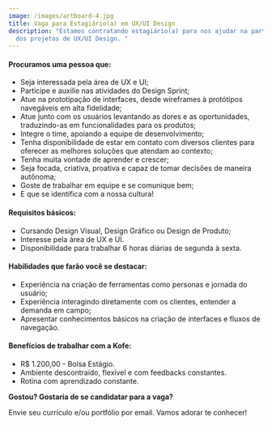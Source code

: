 ```yaml
---
image: /images/artboard-4.jpg
title: Vaga para Estagiário(a) em UX/UI Design
description: "Estamos contratando estagiário(a) para nos ajudar na parte prática
  dos projetos de UX/UI Design. "
---
```

#### **Procuramos uma pessoa que:**

* Seja interessada pela área de UX e UI;
* Participe e auxilie nas atividades do Design Sprint;
* Atue na prototipação de interfaces, desde wireframes à protótipos navegáveis em alta fidelidade;
* Atue junto com os usuários levantando as dores e as oportunidades, traduzindo-as em funcionalidades para os produtos;
* Integre o time, apoiando a equipe de desenvolvimento;
* Tenha disponibilidade de estar em contato com diversos clientes para oferecer as melhores soluções que atendam ao contexto;
* Tenha muita vontade de aprender e crescer;
* Seja focada, criativa, proativa e capaz de tomar decisões de maneira autônoma;
* Goste de trabalhar em equipe e se comunique bem;
* E que se identifica com a nossa cultura!

#### **Requisitos básicos:**

* Cursando Design Visual, Design Gráfico ou Design de Produto;
* Interesse pela área de UX e UI.
* Disponibilidade para trabalhar 6 horas diárias de segunda à sexta.

#### **Habilidades que farão você se destacar:**

* Experiência na criação de ferramentas como personas e jornada do usuário;
* Experiência interagindo diretamente com os clientes, entender a demanda em campo;
* Apresentar conhecimentos básicos na criação de interfaces e fluxos de navegação.

#### **Benefícios de trabalhar com a Kofe:**

* R$ 1.200,00 - Bolsa Estágio.
* Ambiente descontraído, flexível e com feedbacks constantes.
* Rotina com aprendizado constante.

**Gostou? Gostaria de se candidatar para a vaga?** 

Envie seu currículo e/ou portfólio por email. Vamos adorar te conhecer!
